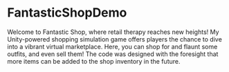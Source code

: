 # FantasticShopDemo
Welcome to Fantastic Shop, where retail therapy reaches new heights! My Unity-powered shopping simulation game offers players the chance to dive into a vibrant virtual marketplace. Here, you can shop for and flaunt some outfits, and even sell them!
The code was designed with the foresight that more items can be added to the shop inventory in the future.
